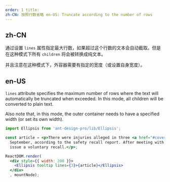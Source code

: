 ```yaml
---
order: 1 title:
zh-CN: 按照行数省略 en-US: Truncate according to the number of rows
---
```


## zh-CN

通过设置 `lines` 属性指定最大行数，如果超过这个行数的文本会自动截取。但是在这种模式下所有 `children` 将会被转换成纯文本。

并且注意在这种模式下，外容器需要有指定的宽度（或设置自身宽度）。

## en-US

`lines` attribute specifies the maximum number of rows where the text will automatically be truncated when exceeded. In
this mode, all children will be converted to plain text.

Also note that, in this mode, the outer container needs to have a specified width (or set its own width).

````jsx
import Ellipsis from 'ant-design-pro/lib/Ellipsis';

const article = <p>There were injuries alleged in three <a href="#cover">cases in 2015</a>, and a fourth incident in
  September, according to the safety recall report. After meeting with US regulators in October, the firm decided to
  issue a voluntary recall.</p>;

ReactDOM.render(
  <div style={{ width: 200 }}>
    <Ellipsis tooltip lines={3}>{article}</Ellipsis>
  </div>
  , mountNode);
````
